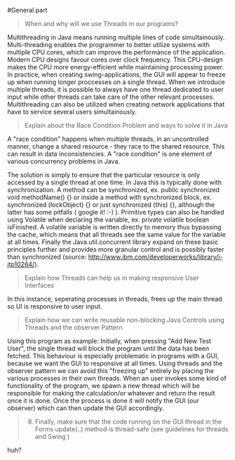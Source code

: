 #General part

>When and why will we use Threads in our programs?

Multithreading in Java means running multiple lines of code simultainously. Multi-threading enables the programmer to better utilize systems with multiple CPU cores, which can improve the performance of the application. Modern CPU designs favour cores over clock frequency. This CPU-design makes the CPU more energy-efficient while maintaining processing power. 
In practice, when creating swing-applications, the GUI will appear to freeze up when running longer proccesses on a single thread. When we introduce multiple threads, it is possible to always have one thread dedicated to user input while other threads can take care of the other relevant processes. 
Multithreading can also be utilized when creating network applications that have to service several users simultainously.

>Explain about the Race Condition Problem and ways to solve it in Java

A "race condition" happens when multiple threads, in an uncontrolled manner, change a shared resource - they race to the shared resource. This can result in data inconsistencies. A "race condition" is one element of various concurrency problems in Java.

The solution is simply to ensure that the particular resource is only accessed by a single thread at one time. In Java this is typically done with synchronization. A method can be synchronized, ex. public synchronized void methodName() {} or inside a method with synchronized block, ex. synchronized (lockObject) {} or just synchronized (this) {}, although the latter has some pitfalls ( google it! :-) ). 
Primitive types can also be handled using Volatile when declaring the variable, ex. private volatile boolean isFinished. A volatile variable is written directly to memory thus bypassing the cache, which means that all threads see the same value for the variable at all times. 
Finally the Java.util.concurrent library expand on these basic principles further and provides more granular control and is possibly faster than synchronized (source: http://www.ibm.com/developerworks/library/j-jtp10264/).

>Explain how Threads can help us in making responsive User Interfaces

In this instance, seperating processes in threads, frees up the main thread so UI is responsive to user input.

>Explain how we can write reusable non-blocking Java Controls using Threads and the observer Pattern

Using this program as example: Initially, when pressing "Add New Test User", the single thread will block the program until the data has been fetched. This behaviour is especially problematic in programs with a GUI, because we want the GUI to responsive at all times. Using threads and the observer pattern we can avoid this "freezing up" entirely by placing the various processes in their own threads. When an user invokes some kind of functionality of the program, we spawn a new thread which will be responsible for making the calculation/or whatever and return the result once it is done. Once the process is done it will notify the GUI (our observer) which can then update the GUI accordingly.      

>8.  Finally, make sure that the code running on the GUI thread in the Forms update(..) method is 
thread-safe (see guidelines for threads and Swing ) 

huh?